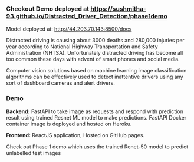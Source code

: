 ### Checkout Demo deployed at https://sushmitha-93.github.io/Distracted_Driver_Detection/phase1demo

Model deployed at: http://44.203.70.143:8500/docs

Distracted driving is causing about 3000 deaths and 280,000 injuries per year according to National Highway Transportation and Safety Administration (NHTSA). Unfortunately distracted driving has become all too common these days with advent of smart phones and social media.

Computer vision solutions based on machine learning image classification algorithms can be effectively used to detect inattentive drivers using any sort of dashboard cameras and alert drivers.

### Demo
<b>Backend:</b> FastAPI to take image as requests and respond with prediction result using trained Resnet ML model to make predictions. FastAPI Docker container image is deployed and hosted on Heroku.

<b>Frontend:</b> ReactJS application, Hosted on GitHub pages.

Check out Phase 1 demo which uses the trained Renet-50 model to predict unlabelled test images
